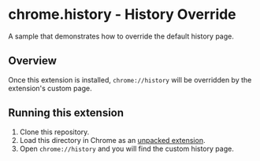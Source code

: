 # chrome.history - History Override

A sample that demonstrates how to override the default history page.

## Overview

Once this extension is installed, `chrome://history` will be overridden by the extension's custom page.

## Running this extension

1. Clone this repository.
2. Load this directory in Chrome as an [unpacked extension](https://developer.chrome.com/docs/extensions/mv3/getstarted/development-basics/#load-unpacked).
3. Open `chrome://history` and you will find the custom history page.
